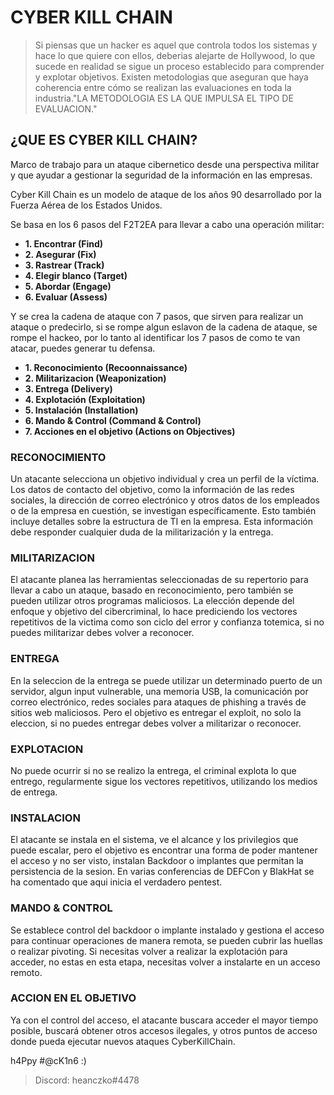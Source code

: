 # CYBER KILL CHAIN

> Si piensas que un hacker es aquel que controla todos los sistemas y hace lo que quiere con ellos, deberias alejarte de Hollywood, lo que sucede en realidad se sigue un proceso establecido para comprender y explotar objetivos. Existen metodologias que aseguran que haya coherencia entre cómo se realizan las evaluaciones en toda la industria."LA METODOLOGIA ES LA QUE IMPULSA EL TIPO DE EVALUACION."

## ¿QUE ES CYBER KILL CHAIN?

Marco de trabajo para un ataque cibernetico desde una perspectiva militar y que ayudar a gestionar la seguridad de la información en las empresas.

Cyber Kill Chain es un modelo de ataque de los años 90 desarrollado por la Fuerza Aérea de los Estados Unidos. 

Se basa en los 6 pasos del F2T2EA para llevar a cabo una operación militar:

* **1. Encontrar (Find)**
* **2. Asegurar (Fix)**
* **3. Rastrear (Track)**
* **4. Elegir blanco (Target)**
* **5. Abordar (Engage)**
* **6. Evaluar (Assess)**

Y se crea la cadena de ataque con 7 pasos, que sirven para realizar un ataque o predecirlo, si se rompe algun eslavon de la cadena de ataque, se rompe el hackeo, por lo tanto al identificar los 7 pasos de como te van atacar, puedes generar tu defensa.

* **1. Reconocimiento (Recoonnaissance)**
* **2. Militarizacion (Weaponization)**
* **3. Entrega (Delivery)**
* **4. Explotación (Exploitation)**
* **5. Instalación (Installation)**
* **6. Mando & Control (Command & Control)**
* **7. Acciones en el objetivo (Actions on Objectives)**

### RECONOCIMIENTO

Un atacante selecciona un objetivo individual y crea un perfil de la víctima. Los datos de contacto del objetivo, como la información de las redes sociales, la dirección de correo electrónico y otros datos de los empleados o de la empresa en cuestión, se investigan específicamente. Esto también incluye detalles sobre la estructura de TI en la empresa. 
Esta información debe responder cualquier duda de la militarización y la entrega.

### MILITARIZACION

El atacante planea las herramientas seleccionadas de su repertorio para llevar a cabo un ataque, basado en reconocimiento, pero también se pueden utilizar otros programas maliciosos. La elección depende del enfoque y objetivo del cibercriminal, lo hace prediciendo los vectores repetitivos de la victima como son ciclo del error y confianza totemica, si no puedes militarizar debes volver a reconocer.

### ENTREGA

En la seleccion de la entrega se puede utilizar un determinado puerto de un servidor, algun input vulnerable, una memoria USB, la comunicación por correo electrónico, redes sociales para ataques de phishing a través de sitios web maliciosos. Pero el objetivo es entregar el exploit, no solo la eleccion, si no puedes entregar debes volver a militarizar o reconocer.

### EXPLOTACION

No puede ocurrir si no se realizo la entrega, el criminal explota lo que entrego, regularmente sigue los vectores repetitivos, utilizando los medios de entrega.

### INSTALACION

El atacante se instala en el sistema, ve el alcance y los privilegios que puede escalar, pero el objetivo es encontrar una forma de poder mantener el acceso y no ser visto, instalan Backdoor o implantes que permitan la persistencia de la sesion. En varias conferencias de DEFCon y BlakHat se ha comentado que aqui inicia el verdadero pentest.

### MANDO & CONTROL

Se establece control del backdoor o implante instalado y gestiona el acceso para continuar operaciones de manera remota, se pueden cubrir las huellas o realizar pivoting. Si necesitas volver a realizar la explotación para acceder, no estas en esta etapa, necesitas volver a instalarte en un acceso remoto.

### ACCION EN EL OBJETIVO

Ya con el control del acceso, el atacante buscara acceder el mayor tiempo posible, buscará obtener otros accesos ilegales, y otros puntos de acceso donde pueda ejecutar nuevos ataques CyberKillChain.

h4Ppy #@cK1n6 :)
> Discord: heanczko#4478
